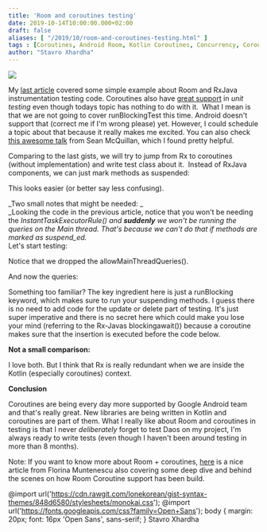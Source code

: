 ```yaml
---
title: 'Room and coroutines testing'
date: 2019-10-14T10:00:00.000+02:00
draft: false
aliases: [ "/2019/10/room-and-coroutines-testing.html" ]
tags : [Coroutines, Android Room, Kotlin Coroutines, Concurrency, Coroutines Testing, RxJava, Kotlin, Suspending Methods, Room Persistence]
author: "Stavro Xhardha"
---
```


[![](https://1.bp.blogspot.com/-gA4cTTnwpNI/XaLzaqvjzsI/AAAAAAAAPuc/97mlWXrOHGcuQBNagNWrGK3f8hsn3fNqACLcBGAsYHQ/s1600/artur-tumasjan--ebp8HkKtrc-unsplash.jpg)](https://1.bp.blogspot.com/-gA4cTTnwpNI/XaLzaqvjzsI/AAAAAAAAPuc/97mlWXrOHGcuQBNagNWrGK3f8hsn3fNqACLcBGAsYHQ/s1600/artur-tumasjan--ebp8HkKtrc-unsplash.jpg)

  
My [last article](https://www.coroutinedispatcher.com/2019/10/room-and-rxjava-testing.html) covered some simple example about Room and RxJava instrumentation testing code. Coroutines also have [great support](https://github.com/Kotlin/kotlinx.coroutines/tree/master/kotlinx-coroutines-test) in _unit testing_ even though todays topic has nothing to do with it.  What I mean is that we are not going to cover runBlockingTest this time. Android doesn't support that (correct me if I'm wrong please) yet. However, I could schedule a topic about that because it really makes me excited. You can also check [this awesome talk](https://www.droidcon.com/media-detail?video=352671106) from Sean McQuillan, which I found pretty helpful.  
  
Comparing to the last gists, we will try to jump from Rx to coroutines (without implementation) and write test class about it.  Instead of RxJava components, we can just mark methods as suspended:  
  
This looks easier (or better say less confusing).  
  
_Two small notes that might be needed: _  
_Looking the code in the previous article, notice that you won't be needing the _InstantTaskExecutorRule() _and_ **suddenly** _we won't be running the queries on the Main thread. That's because we can't do that if methods are marked as_ suspend_ed._  
Let's start testing:  
  
Notice that we dropped the allowMainThreadQueries().  
  
And now the queries:  
  
Something too familiar? The key ingredient here is just a runBlocking keyword, which makes sure to run your suspending methods. I guess there is no need to add code for the update or delete part of testing. It's just super imperative and there is no secret here which could make you lose your mind (referring to the Rx-Javas blockingawait()) because a coroutine makes sure that the insertion is executed before the code below.  
  
  
**Not a small comparison:**  
  
I love both. But I think that Rx is really redundant when we are inside the Kotlin (especially coroutines) context.  
  
**Conclusion**  
  
Coroutines are being every day more supported by Google Android team and that's really great. New libraries are being written in Kotlin and coroutines are part of them. What I really like about Room and coroutines in testing is that I never _deliberately_ forget to test Daos on my project, I'm always ready to write tests (even though I haven't been around testing in more than 8 months).  
  
Note: If you want to know more about Room + coroutines, [here](https://medium.com/androiddevelopers/room-coroutines-422b786dc4c5) is a nice article from Florina Muntenescu also covering some deep dive and behind the scenes on how Room Coroutine support has been build.  
  
@import url('https://cdn.rawgit.com/lonekorean/gist-syntax-themes/848d6580/stylesheets/monokai.css'); @import url('https://fonts.googleapis.com/css?family=Open+Sans'); body { margin: 20px; font: 16px 'Open Sans', sans-serif; } Stavro Xhardha